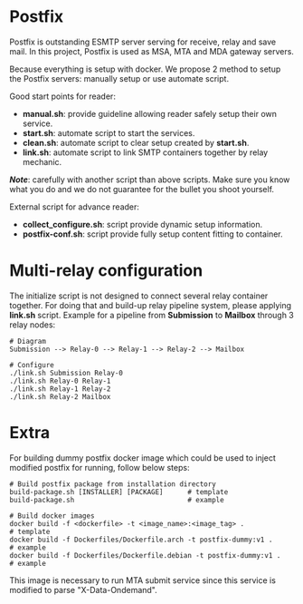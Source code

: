 # Postfix

Postfix is outstanding ESMTP server serving for receive, relay and save mail.
In this project, Postfix is used as MSA, MTA and MDA gateway servers.

Because everything is setup with docker. We propose 2 method to setup the Postfix
servers: manually setup or use automate script.

Good start points for reader:

- **manual.sh**: provide guideline allowing reader safely setup their own service.
- **start.sh**: automate script to start the services.
- **clean.sh**: automate script to clear setup created by **start.sh**.
- **link.sh**: automate script to link SMTP containers together by relay mechanic.

***Note***: carefully with another script than above scripts. Make sure you know
what you do and we do not guarantee for the bullet you shoot yourself.

External script for advance reader:

- **collect_configure.sh**: script provide dynamic setup information.
- **postfix-conf.sh**: script provide fully setup content fitting to container.

# Multi-relay configuration

The initialize script is not designed to connect several relay container together.
For doing that and build-up relay pipeline system, please applying **link.sh**
script. Example for a pipeline from **Submission** to **Mailbox** through 3 relay
nodes:

```
# Diagram
Submission --> Relay-0 --> Relay-1 --> Relay-2 --> Mailbox

# Configure
./link.sh Submission Relay-0
./link.sh Relay-0 Relay-1
./link.sh Relay-1 Relay-2
./link.sh Relay-2 Mailbox
```

# Extra

For building dummy postfix docker image which could be used to inject modified
postfix for running, follow below steps:

```
# Build postfix package from installation directory
build-package.sh [INSTALLER] [PACKAGE]      # template
build-package.sh                            # example

# Build docker images
docker build -f <dockerfile> -t <image_name>:<image_tag> .            # template
docker build -f Dockerfiles/Dockerfile.arch -t postfix-dummy:v1 .     # example
docker build -f Dockerfiles/Dockerfile.debian -t postfix-dummy:v1 .   # example
```

This image is necessary to run MTA submit service since this service is modified
to parse "X-Data-Ondemand".
